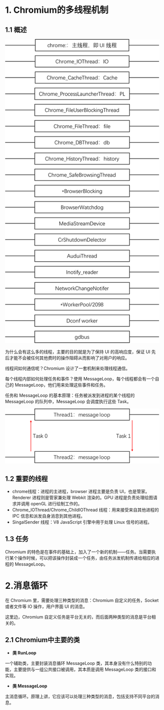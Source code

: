 # 1. Chromium的多线程机制

## 1.1 概述

![Chromium的多线程机制](./images/Chromium的多线程机制.png)

为什么会有这么多的线程，主要的目的就是为了保持 UI 的高响应度，保证 UI 先后才能不会被任何其他费时的操作阻碍从而影响了对用户的响应。

线程间如何通信呢？Chromium 设计了一套机制来处理线程通信。

每个线程内部如何处理任务和事件？使用 MessageLoop，每个线程都会有一个自己的 MessageLoop，他们用来处理这些事件和任务。

任务和 MessageLoop 的基本原理：任务被派发到进程的某个线程的 MessageLoop 的队列中，MessageLoop 会调度执行这些 Task。

![MessageLoop调度Task](./images/MessageLoop调度Task.png)

## 1.2 重要的线程

+ chrome线程：进程的主进程，browser 进程主要是负责 UI，也是管家。Renderer 进程则是管家兼处理 Webkit 渲染的。GPU 进程是负责处理绘图请求并调用 openGL 进行绘制工作的。
+ Chrome_IOThread/Chrome_ChildIOThread 线程：用来接受来自其他进程的 IPC 信息和派发自身消息到其他进程。
+ SingalSender 线程：V8 JavaScript 引擎中用于处理 Linux 信号的进程。

## 1.3 任务

Chromium 的特色是在事件的基础上，加入了一个新的机制——任务。当需要执行某个操作时候，可以把该操作封装成一个任务，由任务派发机制传递给相应的进程的 MessageLoop。 


# 2.消息循环

在 Chromium 里，需要处理三种类型的消息：Chromium 自定义的任务，Socket 或者文件等 IO 操作，用户界面 UI 的消息。

这里边，Chromium 自定义任务是平台无关的，而后面两种类型的消息是平台相关的。

## 2.1 Chromium中主要的类

+ **类 RunLoop**
  
一个辅助类，主要封装消息循环 MessageLoop 类，其本身没有什么特别的功能，主要提供与一组公共接口被调用，其本质是调用 MessageLoop 类的接口和实现。

+ **类 MessageLoop**

主消息循环。原理上讲，它应该可以处理三种类型的消息，包括支持不同平台的消息。
